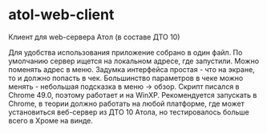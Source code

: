 # atol-web-client
Клиент для web-сервера Атол (в составе ДТО 10)

Для удобства использования приложение собрано в один файл.
По умолчанию сервер ищется на локальном адресе, где запустили. Можно поменять адрес в меню.
Задумка интерфейса простая - что на экране, то и должно попасть в чек. Большинство параметров в чеке можно менять - небольшая подсказка в меню -> обзор.
Скрипт писался в Chrome 49.0, поэтому работает и на WinXP. Рекомендуется запускать в Chrome, в теории должно работать на любой платформе, где может установиться веб-сервер из ДТО 10 Атола, но тестировалось больше всего в Хроме на винде.
